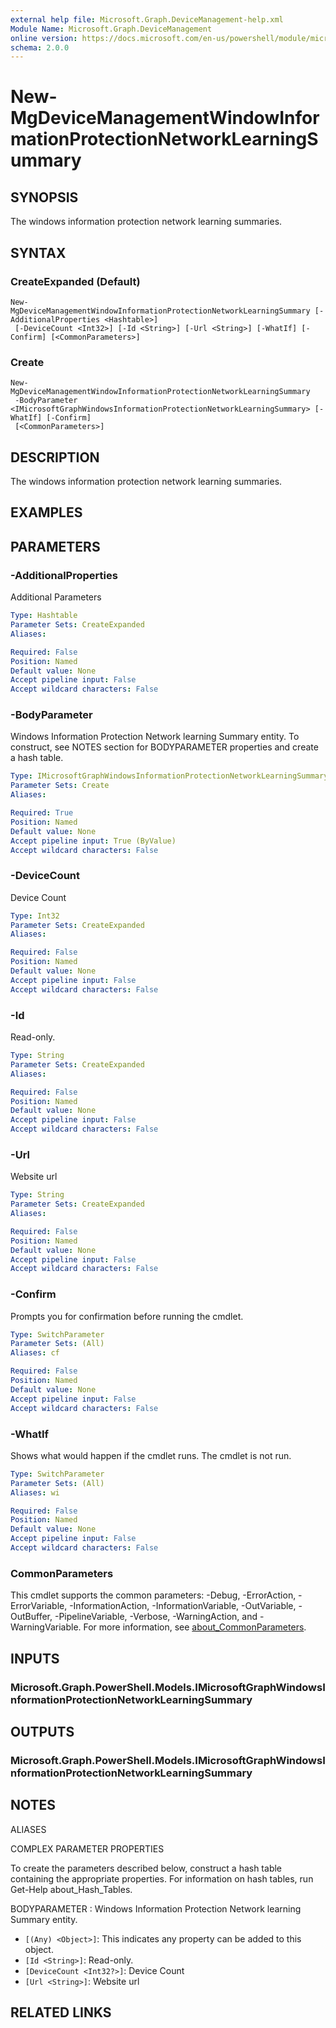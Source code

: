 ```yaml
---
external help file: Microsoft.Graph.DeviceManagement-help.xml
Module Name: Microsoft.Graph.DeviceManagement
online version: https://docs.microsoft.com/en-us/powershell/module/microsoft.graph.devicemanagement/new-mgdevicemanagementwindowinformationprotectionnetworklearningsummary
schema: 2.0.0
---
```


# New-MgDeviceManagementWindowInformationProtectionNetworkLearningSummary

## SYNOPSIS
The windows information protection network learning summaries.

## SYNTAX

### CreateExpanded (Default)
```
New-MgDeviceManagementWindowInformationProtectionNetworkLearningSummary [-AdditionalProperties <Hashtable>]
 [-DeviceCount <Int32>] [-Id <String>] [-Url <String>] [-WhatIf] [-Confirm] [<CommonParameters>]
```

### Create
```
New-MgDeviceManagementWindowInformationProtectionNetworkLearningSummary
 -BodyParameter <IMicrosoftGraphWindowsInformationProtectionNetworkLearningSummary> [-WhatIf] [-Confirm]
 [<CommonParameters>]
```

## DESCRIPTION
The windows information protection network learning summaries.

## EXAMPLES

## PARAMETERS

### -AdditionalProperties
Additional Parameters

```yaml
Type: Hashtable
Parameter Sets: CreateExpanded
Aliases:

Required: False
Position: Named
Default value: None
Accept pipeline input: False
Accept wildcard characters: False
```

### -BodyParameter
Windows Information Protection Network learning Summary entity.
To construct, see NOTES section for BODYPARAMETER properties and create a hash table.

```yaml
Type: IMicrosoftGraphWindowsInformationProtectionNetworkLearningSummary
Parameter Sets: Create
Aliases:

Required: True
Position: Named
Default value: None
Accept pipeline input: True (ByValue)
Accept wildcard characters: False
```

### -DeviceCount
Device Count

```yaml
Type: Int32
Parameter Sets: CreateExpanded
Aliases:

Required: False
Position: Named
Default value: None
Accept pipeline input: False
Accept wildcard characters: False
```

### -Id
Read-only.

```yaml
Type: String
Parameter Sets: CreateExpanded
Aliases:

Required: False
Position: Named
Default value: None
Accept pipeline input: False
Accept wildcard characters: False
```

### -Url
Website url

```yaml
Type: String
Parameter Sets: CreateExpanded
Aliases:

Required: False
Position: Named
Default value: None
Accept pipeline input: False
Accept wildcard characters: False
```

### -Confirm
Prompts you for confirmation before running the cmdlet.

```yaml
Type: SwitchParameter
Parameter Sets: (All)
Aliases: cf

Required: False
Position: Named
Default value: None
Accept pipeline input: False
Accept wildcard characters: False
```

### -WhatIf
Shows what would happen if the cmdlet runs.
The cmdlet is not run.

```yaml
Type: SwitchParameter
Parameter Sets: (All)
Aliases: wi

Required: False
Position: Named
Default value: None
Accept pipeline input: False
Accept wildcard characters: False
```

### CommonParameters
This cmdlet supports the common parameters: -Debug, -ErrorAction, -ErrorVariable, -InformationAction, -InformationVariable, -OutVariable, -OutBuffer, -PipelineVariable, -Verbose, -WarningAction, and -WarningVariable. For more information, see [about_CommonParameters](http://go.microsoft.com/fwlink/?LinkID=113216).

## INPUTS

### Microsoft.Graph.PowerShell.Models.IMicrosoftGraphWindowsInformationProtectionNetworkLearningSummary
## OUTPUTS

### Microsoft.Graph.PowerShell.Models.IMicrosoftGraphWindowsInformationProtectionNetworkLearningSummary
## NOTES

ALIASES

COMPLEX PARAMETER PROPERTIES

To create the parameters described below, construct a hash table containing the appropriate properties. For information on hash tables, run Get-Help about_Hash_Tables.


BODYPARAMETER <IMicrosoftGraphWindowsInformationProtectionNetworkLearningSummary>: Windows Information Protection Network learning Summary entity.
  - `[(Any) <Object>]`: This indicates any property can be added to this object.
  - `[Id <String>]`: Read-only.
  - `[DeviceCount <Int32?>]`: Device Count
  - `[Url <String>]`: Website url

## RELATED LINKS

